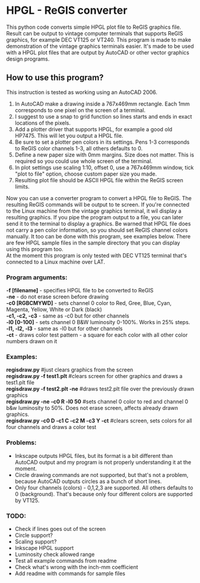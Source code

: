 # HPGL - ReGIS converter

This python code converts simple HPGL plot file to ReGIS graphics file. Result can be output to vintage computer terminals that supports ReGIS graphics, for example DEC VT125 or VT240. This program is made to make demonstration of the vintage graphics terminals easier. It's made to be used with a HPGL plot files that are output by AutoCAD or other vector graphics design programs.

## How to use this program?
This instruction is tested as working using an AutoCAD 2006.
1. In AutoCAD make a drawing inside a 767x469mm rectangle. Each 1mm corresponds to one pixel on the screen of a terminal.
3. I suggest to use a snap to grid function so lines starts and ends in exact locations of the pixels.
4. Add a plotter driver that supports HPGL, for example a good old HP7475. This will let you output a HPGL file.
5. Be sure to set a plotter pen colors in its settings. Pens 1-3 corresponds to ReGIS color channels 1-3, all others defaults to 0.
6. Define a new paper size with 0mm margins. Size does not matter. This is required so you could use whole screen of the terminal.
7. In plot settings use scaling 1:10, offset 0, use a 767x469mm window, tick "plot to file" option, choose custom paper size you made.
8. Resulting plot file should be ASCII HPGL file within the ReGIS screen limits.

Now you can use a converter program to convert a HPGL file to ReGIS. The resulting ReGIS commands will be output to te screen. If you're connected to the Linux machine from the vintage graphics terminal, it wil display a resulting graphics. If you pipe the program output to a file, you can later send it to the terminal to display a graphics. Be warned that HPGL file does not carry a pen color information, so you should set ReGIS channel colors manually. It too can be done with this program, see examples below. There are few HPGL sample files in the sample directory that you can display using this program too.\
At the moment this program is only tested with DEC VT125 terminal that's connected to a Linux machine over LAT.

### Program arguments:
**-f [filename]** - specifies HPGL file to be converted to ReGIS\
**-ne** - do not erase screen before drawing\
**-c0 [RGBCMYWD]** - sets channel 0 color to Red, Gree, Blue, Cyan, Magenta, Yellow, White or Dark (black)\
**-c1, -c2, -c3** - same as -c0 but for other channels\
**-l0 [0-100]** - sets channel 0 B&W luminosity 0-100%. Works in 25% steps.\
**-l1, -l2, -l3** - same as -l0 but for other channels\
**-ct** - draws color test pattern - a square for each color with all other color numbers drawn on it

### Examples:
**regisdraw.py** #just clears graphics from the screen\
**regisdraw.py -f test1.plt** #clears screen for other graphics and draws a test1.plt file\
**regisdraw.py -f test2.plt -ne** #draws test2.plt file over the previously drawn graphics\
**regisdraw.py -ne -c0 R -l0 50** #sets channel 0 color to red and channel 0 b&w luminosity to 50%. Does not erase screen, affects already drawn graphics.\
**regisdraw.py -c0 D -c1 C -c2 M -c3 Y -ct** #clears screen, sets colors for all four channels and draws a color test

### Problems:
- Inkscape outputs HPGL files, but its format is a bit different than AutoCAD output and my program is not properly understanding it at the moment.
- Circle drawing commands are not supported, but that's not a problem, because AutoCAD outputs circles as a bunch of short lines.
- Only four channels (colors) - 0,1,2,3 are supported. All others defaults to 0 (background). That's because only four different colors are supported by VT125.

### TODO:
- Check if lines goes out of the screen
- Circle support?
- Scaling support?
- Inkscape HPGL support
- Luminosity check allowed range
- Test all example commands from readme
- Check what's wrong with the inch-mm coefficient
- Add readme with commands for sample files
